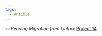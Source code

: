 ```yaml
---
tags:
  - Ansible
---
```


*==Pending Migration from Link==*
[Project 14](https://github.com/hectorproko/EXPERIENCE-CONTINUOUS-INTEGRATION-WITH-JENKINS-ANSIBLE-ARTIFACTORY-SONARQUBE-PHP/blob/main/Steps_Project14.md)

